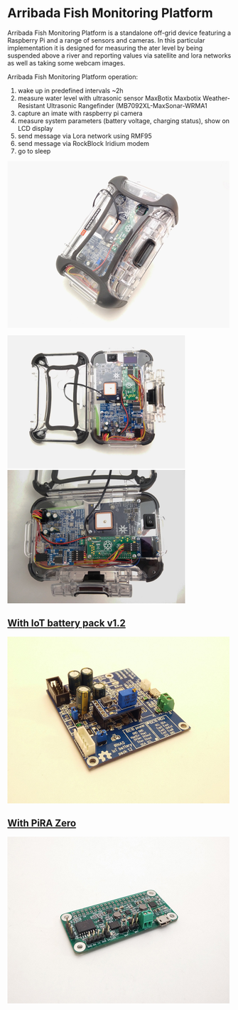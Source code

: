 # Arribada Fish Monitoring Platform
Arribada Fish Monitoring Platform is a standalone off-grid device featuring a Raspberry Pi and a range of sensors and cameras. In this particular implementation it is designed for measuring the ater level by being suspended above a river and reporting values via satellite and lora networks as well as taking some webcam images.

Arribada Fish Monitoring Platform operation:
1) wake up in predefined intervals ~2h
2) measure water level with ultrasonic sensor MaxBotix Maxbotix Weather-Resistant Ultrasonic Rangefinder (MB7092XL-MaxSonar-WRMA1
3) capture an imate with raspberry pi camera
4) measure system parameters (battery voltage, charging status), show on LCD display
5) send message via Lora network using RMF95
6) send message via RockBlock Iridium modem
7) go to sleep

<img src="/pics/IMG_20170929_141407.jpg"  width="500px" height="375px">

<span><img
src="/pics/IMG_20170929_141339.jpg"  width="400px" height="300px">
<img
src="/pics/IMG_20170929_140921.jpg"  width="400px" height="300px"></span>


## <a href="https://github.com/IRNAS/arribada-fmp/tree/master/IoT%20battery%20pack%20v1.2%20pinout">With IoT battery pack v1.2</a>

<img src="/IoT%20battery%20pack%20v1.2%20pinout/pics/IMG_20171025_102726.jpg"  width="500px" height="375px">

## <a href="https://github.com/IRNAS/arribada-fmp/tree/master/PiRA%20Zero%20pinout">With PiRA Zero</a>

<img src="/PiRA%20Zero%20pinout/pics/IMG_20171025_102748.jpg"  width="500px" height="375px">
